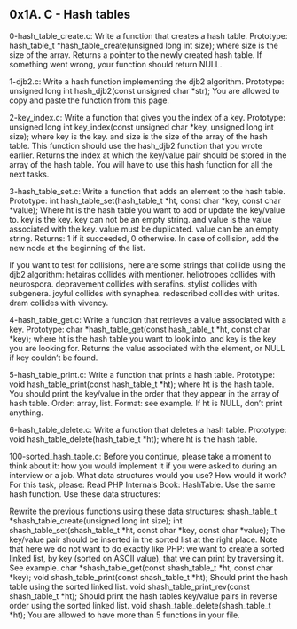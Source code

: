 ## 0x1A. C - Hash tables


0-hash_table_create.c: Write a function that creates a hash table.
Prototype: hash_table_t *hash_table_create(unsigned long int size);
where size is the size of the array.
Returns a pointer to the newly created hash table.
If something went wrong, your function should return NULL.


1-djb2.c: Write a hash function implementing the djb2 algorithm.
Prototype: unsigned long int hash_djb2(const unsigned char *str);
You are allowed to copy and paste the function from this page.


2-key_index.c: Write a function that gives you the index of a key.
Prototype: unsigned long int key_index(const unsigned char *key, unsigned long int size);
where key is the key.
and size is the size of the array of the hash table.
This function should use the hash_djb2 function that you wrote earlier.
Returns the index at which the key/value pair should be stored in the array of the hash table.
You will have to use this hash function for all the next tasks.


3-hash_table_set.c: Write a function that adds an element to the hash table.
Prototype: int hash_table_set(hash_table_t *ht, const char *key, const char *value);
Where ht is the hash table you want to add or update the key/value to.
key is the key. key can not be an empty string.
and value is the value associated with the key. value must be duplicated. value can be an empty string.
Returns: 1 if it succeeded, 0 otherwise.
In case of collision, add the new node at the beginning of the list.


If you want to test for collisions, here are some strings that collide using the djb2 algorithm:
hetairas collides with mentioner.
heliotropes collides with neurospora.
depravement collides with serafins.
stylist collides with subgenera.
joyful collides with synaphea.
redescribed collides with urites.
dram collides with vivency.


4-hash_table_get.c: Write a function that retrieves a value associated with a key.
Prototype: char *hash_table_get(const hash_table_t *ht, const char *key);
where ht is the hash table you want to look into.
and key is the key you are looking for.
Returns the value associated with the element, or NULL if key couldn’t be found.


5-hash_table_print.c: Write a function that prints a hash table.
Prototype: void hash_table_print(const hash_table_t *ht);
where ht is the hash table.
You should print the key/value in the order that they appear in the array of hash table.
Order: array, list.
Format: see example.
If ht is NULL, don’t print anything.


6-hash_table_delete.c: Write a function that deletes a hash table.
Prototype: void hash_table_delete(hash_table_t *ht);
where ht is the hash table.


100-sorted_hash_table.c: Before you continue, please take a moment to think about it: how you would implement it if you were asked to during an interview or a job. What data structures would you use? How would it work?
For this task, please:
Read PHP Internals Book: HashTable.
Use the same hash function.
Use these data structures:


Rewrite the previous functions using these data structures:
shash_table_t *shash_table_create(unsigned long int size);
int shash_table_set(shash_table_t *ht, const char *key, const char *value);
The key/value pair should be inserted in the sorted list at the right place.
Note that here we do not want to do exactly like PHP: we want to create a sorted linked list, by key (sorted on ASCII value), that we can print by traversing it. See example.
char *shash_table_get(const shash_table_t *ht, const char *key);
void shash_table_print(const shash_table_t *ht);
Should print the hash table using the sorted linked list.
void shash_table_print_rev(const shash_table_t *ht);
Should print the hash tables key/value pairs in reverse order using the sorted linked list.
void shash_table_delete(shash_table_t *ht);
You are allowed to have more than 5 functions in your file.


